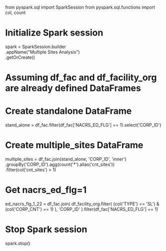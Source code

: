 from pyspark.sql import SparkSession
from pyspark.sql.functions import col, count

# Initialize Spark session
spark = SparkSession.builder \
    .appName("Multiple Sites Analysis") \
    .getOrCreate()

# Assuming df_fac and df_facility_org are already defined DataFrames

# Create standalone DataFrame
stand_alone = df_fac.filter(df_fac['NACRS_ED_FLG'] == 1).select('CORP_ID')

# Create multiple_sites DataFrame
multiple_sites = df_fac.join(stand_alone, 'CORP_ID', 'inner') \
    .groupBy('CORP_ID').agg(count('*').alias('cnt_sites')) \
    .filter(col('cnt_sites') > 1)

# Get nacrs_ed_flg=1
ed_nacrs_flg_1_22 = df_fac.join(
    df_facility_org.filter(
        (col('TYPE') == 'SL') & (col('CORP_CNT') == 1)
    ),
    'CORP_ID'
).filter(df_fac['NACRS_ED_FLG'] == 1)

# Stop Spark session
spark.stop()

